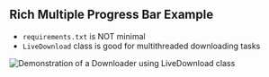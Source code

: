 ## Rich Multiple Progress Bar Example

- `requirements.txt` is NOT minimal
- `LiveDownload` class is good for multithreaded downloading tasks

![Demonstration of a Downloader using LiveDownload class](/img/rich_example.png)
